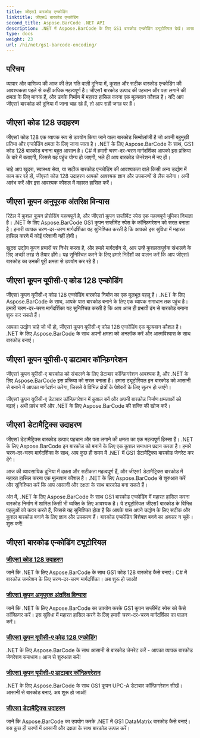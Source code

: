 ```yaml
---
title: जीएस1 बारकोड एन्कोडिंग
linktitle: जीएस1 बारकोड एन्कोडिंग
second_title: Aspose.BarCode .NET API
description: .NET में Aspose.BarCode के लिए GS1 बारकोड एन्कोडिंग ट्यूटोरियल देखें। आसानी से जीएस1 कोड 128, यूपीसी-ए और डेटामैट्रिक्स बारकोड बनाएं। अब शुरू हो जाओ!
type: docs
weight: 23
url: /hi/net/gs1-barcode-encoding/
---
```


## परिचय
व्यापार और वाणिज्य की आज की तेज़ गति वाली दुनिया में, कुशल और सटीक बारकोड एन्कोडिंग की आवश्यकता पहले से कहीं अधिक महत्वपूर्ण है। जीएस1 बारकोड उत्पाद की पहचान और पता लगाने की क्षमता के लिए मानक हैं, और उनके निर्माण में महारत हासिल करना एक मूल्यवान कौशल है। यदि आप जीएस1 बारकोड की दुनिया में जाना चाह रहे हैं, तो आप सही जगह पर हैं।

## जीएस1 कोड 128 उदाहरण

जीएस1 कोड 128 एक व्यापक रूप से उपयोग किया जाने वाला बारकोड सिम्बोलॉजी है जो अपनी बहुमुखी प्रतिभा और एन्कोडिंग क्षमता के लिए जाना जाता है। .NET के लिए Aspose.BarCode के साथ, GS1 कोड 128 बारकोड बनाना बहुत आसान है। C# में हमारी चरण-दर-चरण मार्गदर्शिका आपको इस प्रक्रिया के बारे में बताएगी, जिससे यह पहुंच योग्य हो जाएगी, भले ही आप बारकोड जेनरेशन में नए हों।

चाहे आप खुदरा, स्वास्थ्य सेवा, या सटीक बारकोड एन्कोडिंग की आवश्यकता वाले किसी अन्य उद्योग में काम कर रहे हों, जीएस1 कोड 128 उदाहरण आपको आवश्यक ज्ञान और उपकरणों से लैस करेगा। अभी आरंभ करें और इस आवश्यक कौशल में महारत हासिल करें।

## जीएस1 कूपन अनुपूरक अंतरिक्ष विन्यास

रिटेल में कुशल कूपन प्रोसेसिंग महत्वपूर्ण है, और जीएस1 कूपन सप्लीमेंट स्पेस एक महत्वपूर्ण भूमिका निभाता है। .NET के लिए Aspose.BarCode GS1 कूपन सप्लीमेंट स्पेस के कॉन्फ़िगरेशन को सरल बनाता है। हमारी व्यापक चरण-दर-चरण मार्गदर्शिका यह सुनिश्चित करती है कि आपको इस सुविधा में महारत हासिल करने में कोई परेशानी नहीं होगी।

खुदरा उद्योग कूपन प्रचारों पर निर्भर करता है, और हमारे मार्गदर्शन से, आप उन्हें कुशलतापूर्वक संभालने के लिए अच्छी तरह से तैयार होंगे। यह सुनिश्चित करने के लिए हमारे निर्देशों का पालन करें कि आप जीएस1 बारकोड का उनकी पूरी क्षमता से उपयोग कर रहे हैं।

## जीएस1 कूपन यूपीसी-ए कोड 128 एन्कोडिंग

जीएस1 कूपन यूपीसी-ए कोड 128 एन्कोडिंग बारकोड निर्माण का एक मूलभूत पहलू है। .NET के लिए Aspose.BarCode के साथ, आपके पास बारकोड बनाने के लिए एक व्यापक समाधान तक पहुंच है। हमारी चरण-दर-चरण मार्गदर्शिका यह सुनिश्चित करती है कि आप आज ही प्रभावी ढंग से बारकोड बनाना शुरू कर सकते हैं।

आपका उद्योग चाहे जो भी हो, जीएस1 कूपन यूपीसी-ए कोड 128 एन्कोडिंग एक मूल्यवान कौशल है। .NET के लिए Aspose.BarCode के साथ अपनी क्षमता को अनलॉक करें और आत्मविश्वास के साथ बारकोड बनाएं।

## जीएस1 कूपन यूपीसी-ए डाटाबार कॉन्फ़िगरेशन

जीएस1 कूपन यूपीसी-ए बारकोड को संभालने के लिए डेटाबार कॉन्फ़िगरेशन आवश्यक है, और .NET के लिए Aspose.BarCode इस प्रक्रिया को सरल बनाता है। हमारा ट्यूटोरियल इन बारकोड को आसानी से बनाने में आपका मार्गदर्शन करेगा, जिससे वे विभिन्न क्षेत्रों के पेशेवरों के लिए सुलभ हो जाएंगे।

जीएस1 कूपन यूपीसी-ए डेटाबार कॉन्फ़िगरेशन में कुशल बनें और अपनी बारकोड निर्माण क्षमताओं को बढ़ाएं। अभी प्रारंभ करें और .NET के लिए Aspose.BarCode की शक्ति की खोज करें।

## जीएस1 डेटामैट्रिक्स उदाहरण

जीएस1 डेटामैट्रिक्स बारकोड उत्पाद पहचान और पता लगाने की क्षमता का एक महत्वपूर्ण हिस्सा हैं। .NET के लिए Aspose.BarCode इन बारकोड को बनाने के लिए एक कुशल समाधान प्रदान करता है। हमारे चरण-दर-चरण मार्गदर्शिका के साथ, आप कुछ ही समय में .NET में GS1 डेटामैट्रिक्स बारकोड जेनरेट कर देंगे।

आज की व्यावसायिक दुनिया में दक्षता और सटीकता महत्वपूर्ण हैं, और जीएस1 डेटामैट्रिक्स बारकोड में महारत हासिल करना एक मूल्यवान कौशल है। .NET के लिए Aspose.BarCode से शुरुआत करें और सुनिश्चित करें कि आप आसानी और दक्षता के साथ बारकोड बना सकते हैं।

अंत में, .NET के लिए Aspose.BarCode के साथ GS1 बारकोड एन्कोडिंग में महारत हासिल करना बारकोड निर्माण में शामिल किसी भी व्यक्ति के लिए आवश्यक है। ये ट्यूटोरियल जीएस1 बारकोड के विभिन्न पहलुओं को कवर करते हैं, जिससे यह सुनिश्चित होता है कि आपके पास अपने उद्योग के लिए सटीक और कुशल बारकोड बनाने के लिए ज्ञान और उपकरण हैं। बारकोड एन्कोडिंग विशेषज्ञ बनने का अवसर न चूकें। शुरू करें!
## जीएस1 बारकोड एन्कोडिंग ट्यूटोरियल
### [जीएस1 कोड 128 उदाहरण](./gs1-code-128-example/)
जानें कि .NET के लिए Aspose.BarCode के साथ GS1 कोड 128 बारकोड कैसे बनाएं। C# में बारकोड जनरेशन के लिए चरण-दर-चरण मार्गदर्शिका। अब शुरू हो जाओ!
### [जीएस1 कूपन अनुपूरक अंतरिक्ष विन्यास](./gs1-coupon-supplement-space-configuration/)
जानें कि .NET के लिए Aspose.BarCode का उपयोग करके GS1 कूपन सप्लीमेंट स्पेस को कैसे कॉन्फ़िगर करें। इस सुविधा में महारत हासिल करने के लिए हमारी चरण-दर-चरण मार्गदर्शिका का पालन करें।
### [जीएस1 कूपन यूपीसी-ए कोड 128 एन्कोडिंग](./gs1-coupon-upc-a-code-128-encoding/)
.NET के लिए Aspose.BarCode के साथ आसानी से बारकोड जेनरेट करें - आपका व्यापक बारकोड जेनरेशन समाधान। आज से शुरुआत करें!
### [जीएस1 कूपन यूपीसी-ए डाटाबार कॉन्फ़िगरेशन](./gs1-coupon-upc-a-databar-configuration/)
.NET के लिए Aspose.BarCode के साथ GS1 कूपन UPC-A डेटाबार कॉन्फ़िगरेशन सीखें। आसानी से बारकोड बनाएं. अब शुरू हो जाओ!
### [जीएस1 डेटामैट्रिक्स उदाहरण](./gs1-datamatrix-example/)
जानें कि Aspose.BarCode का उपयोग करके .NET में GS1 DataMatrix बारकोड कैसे बनाएं। बस कुछ ही चरणों में आसानी और दक्षता के साथ बारकोड उत्पन्न करें।
